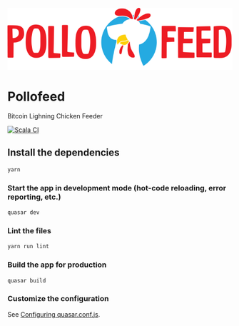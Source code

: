 
![pollofeed](./src/assets/pollofeed_logo.png)

# Pollofeed
Bitcoin Lighning Chicken Feeder

[![Scala CI](https://github.com/j-chimienti/pollofeed_web/actions/workflows/build.yml/badge.svg)](https://github.com/j-chimienti/pollofeed_web/actions/workflows/build.yml)

## Install the dependencies
```bash
yarn
```

### Start the app in development mode (hot-code reloading, error reporting, etc.)
```bash
quasar dev
```

### Lint the files
```bash
yarn run lint
```

### Build the app for production
```bash
quasar build
```

### Customize the configuration
See [Configuring quasar.conf.js](https://v2.quasar.dev/quasar-cli/quasar-conf-js).
